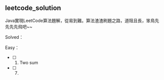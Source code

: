 ## **leetcode_solution**

Java實現LeetCode算法題解，從易到難。算法渣渣刷題之路，道阻且長，笨鳥先先先先飛吧~~

Solved：

Easy：

- [ ] 1. Two sum
- [ ] 7. 